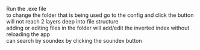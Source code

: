 Run the .exe file 
<br>
to change the folder that is being used go to the config and click the button
<br>
will not reach 2 layers deep into file structure
<br>
adding or editing files in the folder will add/edit the inverted index without reloading the app
<br>
can search by soundex by clicking the soundex button
<br>

